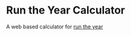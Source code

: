 # Run the Year Calculator

A web based calculator for [run the year](http://www.runtheyear2016.com)
